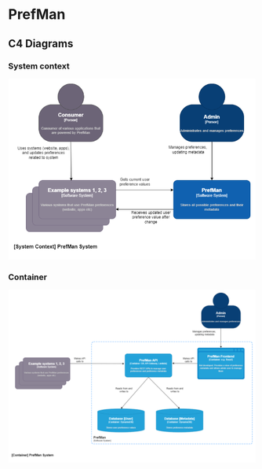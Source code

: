 # PrefMan

## C4 Diagrams

### System context
![System context diagram](/diagrams/c4-context.drawio.png)


### Container
![Container diagram](/diagrams/c4-container.drawio.png)

